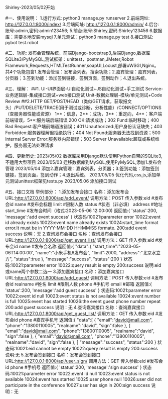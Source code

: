 Shirley-2023/05/02开始

#一、使用说明：
1.运行方式: python3 manage.py runserver
2.前端网址: http://127.0.0.1:8000/index/
3.后端网址: http://127.0.0.1:8000/admin/
4.后台:账号:admin,密码:admin123456;
5.前台:账号:Shirley,密码:Shirley123456
6.数据库：需要本地安装mysql
7.单元测试：python3 manage.py test
8.接口测试: pybot test.robot

#二、功能:
发布会管理系统，前端Django-bootstrap3,后端Django,数据库SQLite3/PyMySQL,测试框架：unittest，postman,JMeter,Robot Framework,Requests,HTMLTestRunner,soapUI,Locust,部署uWSGI,Nginx。
共4个功能包含1.发布会管理：发布会列表，搜索功能；2.嘉宾管理：嘉宾列表，分页器；3.签到功能：添加签到链接，签到页面，签到动作；4.退出系统。

#三、理解：
##1.
UI-UI界面层-UI自动化测试+JS自动化测试+手工测试
Service-业务逻辑层-集成接口测试+web接口测试
Unit-数据处理层-模块/单元测试+Code Review
##2.HTTP
GET/POST/HEAD（类似GET请求，获取报文头）/PUT/DELETE/TRACE(用于测试或诊断，分析性能）/CONNECT/OPTIONS（查服务器性能或资源）
1**：信息，2**：成功，3**：重定向，4**：客户端前端错误，5**:服务端后端错误
200 OK:请求成功；302 Fund:临时移动；400 Bad Request:客户端前端语法错误；401 Unauthorized:用户身份认证缺失；403 Forbidden:服务器理解但拒绝执行；404 Not Found:服务器无法找到资源；500 Internal Server Error:服务器内部错误；503 Server Unavailable:超载或系统维护，服务器无法处理请求

#四、更新历史:
2023/05/02 数据库采用Django默认使用Python自带的SQLite3,不适用大型项目
2023/05/03 迁移数据库到MySQL,使用PyMySQL,添加1.发布会管理 
2023/05/04 添加2.嘉宾管理：嘉宾列表，分页器；3.签到功能：添加签到链接，签到页面，签到动作；4.退出系统。
2023/05/05 优化代码,css,js,添加单元测试unittest框架见tests.py
2023/05.06 添加接口测试

#五、接口文档
举例部分：
1.添加发布会接口
名称：添加发布会
URL:http://127.0.0.1:8000/api/add_event/
调用方法：POST
传入参数:eid #发布会id
        name #发布会标题
        limit #限制人数
        status #状态（非必填）
        address #地址
        start_time #发布会时间（格式:2023-05-06 12:00:00)
返回值:{
        'status':200,
        'message':'add event success'
        }
状态码:10021:parameter error
       10022:event id already exists
       10023:event name already exists
       10024:start_time format error.It must be in YYYY-MM-DD HH:MM:SS formate.
       200:add event success
说明：无
2.查询发布会接口
名称：查询发布会接口
URL:http://127.0.0.1:8000/api/get_event_list/
调用方法：GET
传入参数:eid #发布会id
        name #发布会名称
返回值:{
        "data":{
            "start_time":"2023-05-06T14:00:00',
            "name":"小米手机6发布会",
            "limit":2000,
            "address":"北京水立方",
            "status":true
        },
        "message":"success",
        "status":200
        }
状态码:10021:parameter error
       10022:query result is empty
       200:success
说明:eid或name两个参数二选一
3.添加嘉宾接口
名称：添加嘉宾接口
URL:http://127.0.0.1:8000/api/add_guest/
调用方法：POST
传入参数:eid #发布会id
        realname #姓名
        limit #限制人数
        phone #手机号
        email #邮箱
返回值:{
        'status':200,
        'message':'add guest success'
        }
状态码:10021:parameter error
       10022:event id null
       10023:event status is not available
       10024:event number is full
       10025:event has started
       10026:the event guest phone number repeat
       200:add guest success
说明：无
4.查询嘉宾接口
名称：查询嘉宾接口
URL:http://127.0.0.1:8000/api/get_guest_list/
调用方法：GET
传入参数:eid #发布会id
        phone #嘉宾手机号
返回值:{
        "data":[
            {
                "email":"david@mail.com",
                "phone":"13800110005",
                "realname":"david",
                "sign":false
            },
            {
                "email":"david@mail.com",
                "phone":"13800110005",
                "realname":"david",
                "sign":false
            },
            {
                "email":"david@mail.com",
                "phone":"13800110005",
                "realname":"david",
                "sign":false
            },
        ]
        "message":"success",
        "status":200
        }
状态码:10021:eid cannot be empty
       10022:query result is empty
       200:success
说明:无
5.发布会签到接口
名称：发布会签到接口
URL:http://127.0.0.1:8000/api/user_sign/
调用方法：GET
传入参数:eid #发布会id
        phone #手机号
返回值:{
        'status':200,
        'message':'sign success'
        }
状态码:10021:parameter error
       10022:event id null
       10023:event status is not available
       10024:event has started
       10025:user phone null
       10026:user did not participate in the conference
       10027:user has sign in
       200:sign success
说明：无